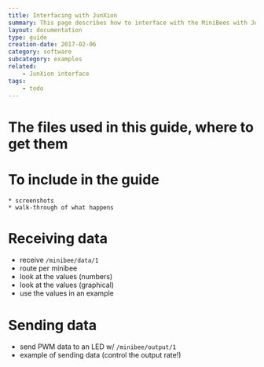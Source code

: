 ```yaml
---
title: Interfacing with JunXion
summary: This page describes how to interface with the MiniBees with JunXion
layout: documentation
type: guide
creation-date: 2017-02-06
category: software
subcategory: examples
related:
    - JunXion interface
tags:
    - todo
---
```


# The files used in this guide, where to get them

# To include in the guide
    * screenshots
    * walk-through of what happens


# Receiving data

* receive `/minibee/data/1`
* route per minibee
* look at the values (numbers)
* look at the values (graphical)
* use the values in an example

# Sending data

* send PWM data to an LED w/ `/minibee/output/1`
* example of sending data (control the output rate!)

